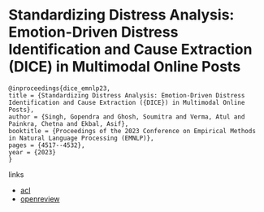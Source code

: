 # Standardizing Distress Analysis: Emotion-Driven Distress Identification and Cause Extraction (DICE) in Multimodal Online Posts

```
@inproceedings{dice_emnlp23,
title = {Standardizing Distress Analysis: Emotion-Driven Distress Identification and Cause Extraction ({DICE}) in Multimodal Online Posts},
author = {Singh, Gopendra and Ghosh, Soumitra and Verma, Atul and Painkra, Chetna and Ekbal, Asif},
booktitle = {Proceedings of the 2023 Conference on Empirical Methods in Natural Language Processing (EMNLP)},
pages = {4517--4532},
year = {2023}
}
```

links
- [acl](https://aclanthology.org/2023.emnlp-main.275)
- [openreview](https://openreview.net/forum?id=ix6h7Bkq62)
